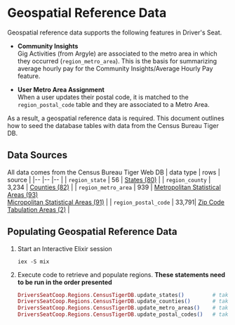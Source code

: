 # Geospatial Reference Data

Geospatial reference data supports the following features in Driver's Seat.

* **Community Insights** <br/>
  Gig Activities (from Argyle) are associated to the metro area in which they occurred (`region_metro_area`).  This is the basis for summarizing average hourly pay for the Community Insights/Average Hourly Pay feature.
  <br/>

* **User Metro Area Assignment** <br/>
  When a user updates their postal code, it is matched to the `region_postal_code` table and they are associated to a Metro Area.

As a result, a geospatial reference data is required.  This document outlines how to seed the database tables with data from the Census Bureau Tiger DB.

## Data Sources

All data comes from the Census Bureau Tiger Web DB
| data type               | rows  | source  |
|--                       |--     |--       |
| `region_state`          | 56    | [States (80)](https://tigerweb.geo.census.gov/arcgis/rest/services/TIGERweb/tigerWMS_ACS2023/MapServer/80) |
| `region_county`         | 3,234      | [Counties (82)](https://tigerweb.geo.census.gov/arcgis/rest/services/TIGERweb/tigerWMS_ACS2023/MapServer/82) |
| `region_metro_area`     | 939   | [Metropolitan Statistical Areas (93)](https://tigerweb.geo.census.gov/arcgis/rest/services/TIGERweb/tigerWMS_ACS2023/MapServer/93) <br/> [Micropolitan Statistical Areas (91)](https://tigerweb.geo.census.gov/arcgis/rest/services/TIGERweb/tigerWMS_ACS2023/MapServer/91) |
| `region_postal_code`    | 33,791| [Zip Code Tabulation Areas (2)](https://tigerweb.geo.census.gov/arcgis/rest/services/TIGERweb/tigerWMS_ACS2023/MapServer/2) |

## Populating Geospatial Reference Data

1. Start an Interactive Elixir session

    ```shell
    iex -S mix
    ```

2. Execute code to retrieve and populate regions.  **These statements need to be run in the order presented**

    ```elixir
    DriversSeatCoop.Regions.CensusTigerDB.update_states()         # takes about 5 minutes
    DriversSeatCoop.Regions.CensusTigerDB.update_counties()       # takes about 15 minutes
    DriversSeatCoop.Regions.CensusTigerDB.update_metro_areas()    # takes about 15 minutes
    DriversSeatCoop.Regions.CensusTigerDB.update_postal_codes()   # takes about 2-hours
    ```
